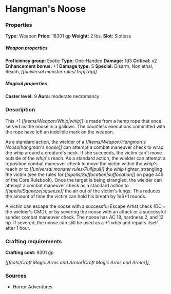 ﻿---
Title: "Hangman's Noose"
Type: "Weapon"
Price: "18301 gp"
Weight: "2 lbs."
Slot: "Slotless"
Proficiency group: "Exotic"
Weapon properties Type: "One-Handed"
Damage: "1d3"
Critical: "x2"
Enhancement bonus: "+1"
Damage type: "S"
Special: "Disarm, Nonlethal, Reach, Trip"
Caster level: "9"
Aura: "moderate necromancy"
Description: |
  "This _+1 whip_ is made from a hemp rope that once served as the noose in a gallows. The countless executions committed with the rope have left an indelible mark on the weapon.
  As a standard action, the wielder of a _hangman's noose_ can attempt a combat maneuver check to wrap the whip around a creature's neck. If she succeeds, the victim can't move outside of the whip's reach. As a standard action, the wielder can attempt a reposition combat maneuver check to move the victim within the whip's reach or to pull the whip tighter, strangling the victim (see the rules for suffocation on page 445 of the _Core Rulebook_). Once the target is being strangled, the wielder can attempt a combat maneuver check as a standard action to squeeze the air out of the victim's lungs. This reduces the amount of time the victim can hold his breath by 1d6+1 rounds.
  A victim can escape the noose with a successful Escape Artist check (DC = the wielder's CMD), or by severing the noose with an attack or a successful sunder combat maneuver check. The noose has AC 18, hardness 2, and 12 hp. If severed, the noose can still be used as a +1 whip and repairs itself after 1 hour."
Crafting cost: "9301 gp"
Sources: "['Horror Adventures']"
---

# Hangman's Noose

### Properties

**Type:** Weapon **Price:** 18301 gp **Weight:** 2 lbs. **Slot:** Slotless

##### Weapon properties

**Proficiency group:** Exotic **Type:** One-Handed **Damage:** 1d3 **Critical:** x2 **Enhancement bonus:** +1 **Damage type:** S **Special:** Disarm, Nonlethal, Reach, _[[universal monster rules/Trip|Trip]]_

##### Magical properties

**Caster level:** 9 **Aura:** moderate necromancy

### Description

This +1 _[[items/Weapon/Whip|whip]]_ is made from a hemp rope that once served as the noose in a gallows. The countless executions committed with the rope have left an indelible mark on the weapon.

As a standard action, the wielder of a _[[items/Weapon/Hangman's Noose|hangman's noose]]_ can attempt a combat maneuver check to wrap the _whip_ around a creature's neck. If she succeeds, the victim can't move outside of the _whip_'s reach. As a standard action, the wielder can attempt a reposition combat maneuver check to move the victim within the _whip_'s reach or to _[[universal monster rules/Pull|pull]]_ the _whip_ tighter, strangling the victim (see the rules for _[[spells/Suffocation|suffocation]]_ on page 445 of the Core Rulebook). Once the target is being strangled, the wielder can attempt a combat maneuver check as a standard action to _[[spells/Squeeze|squeeze]]_ the air out of the victim's lungs. This reduces the amount of time the victim can hold his breath by 1d6+1 rounds.

A victim can escape the noose with a successful Escape Artist check (DC = the wielder's CMD), or by severing the noose with an attack or a successful sunder combat maneuver check. The noose has AC 18, hardness 2, and 12 hp. If severed, the noose can still be used as a +1 _whip_ and repairs itself after 1 hour.

### Crafting requirements

**Crafting cost:** 9301 gp

_[[feats/Craft Magic Arms and Armor|Craft Magic Arms and Armor]]_,

### Sources

* Horror Adventures